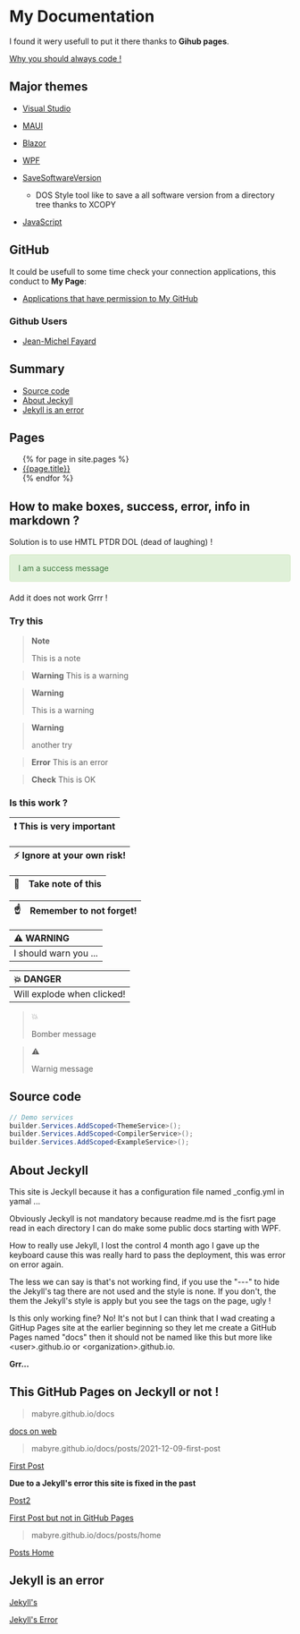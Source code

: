 # My Documentation

I found it wery usefull to put it there thanks to **Gihub pages**.

[Why you should always code !](https://www.youtube.com/@kodaps_fr)

## Major themes

- [Visual Studio](./VisualStudio)
- [MAUI](./MAUI)
- [Blazor](./Blazor)
- [WPF](./WPF)
- [SaveSoftwareVersion](./SaveSoftwareVersion)
    - DOS Style tool like to save a all software version from a directory tree thanks to XCOPY

- [JavaScript](./JavaScript)       

## GitHub

It could be usefull to some time check your connection applications, this conduct to **My Page**:

- [Applications that have permission to My GitHub](https://github.com/settings/connections/applications/879675f7c1829f6c4c2c)

### Github Users

- [Jean-Michel Fayard](https://github.com/jmfayard)

## Summary

- [Source code](#source-code)
- [About Jeckyll](#about-jeckyll)
- [Jekyll is an error](#jekyll-is-an-error)

## Pages

<ul>
  {% for page in site.pages %}
    <li>
      <a href=".{{page.url}}">{{page.title}}</a>
    </li>
  {% endfor %}
</ul>

## How to make boxes, success, error, info in markdown ?

Solution is to use HMTL PTDR DOL (dead of laughing) !

<div style="padding: 15px; border: 1px solid transparent; border-color: transparent; margin-bottom: 20px; border-radius: 4px; color: #3c763d; background-color: #dff0d8; border-color: #d6e9c6;">
I am a success message
</div>

Add it does not work Grrr !

### Try this 

> **Note**
>
> This is a note

> **Warning**
> This is a warning

> **Warning**
>
> This is a warning

>**Warning**
>
>another try 

> **Error**
> This is an error

> **Check**
> This is OK



### Is this work ?

| :exclamation:  This is very important   |
|-----------------------------------------|


| :zap:        Ignore at your own risk!   |
|-----------------------------------------|


| :memo:        | Take note of this       |
|---------------|:------------------------|


| :point_up:    | Remember to not forget! |
|---------------|:------------------------|



| :warning: WARNING          |
|:---------------------------|
| I should warn you ...      |


| :boom: DANGER              |
|:---------------------------|
| Will explode when clicked! |

>:boom:
>
> Bomber message

>:warning:
>
>Warnig message

## Source code

```csharp
// Demo services
builder.Services.AddScoped<ThemeService>();
builder.Services.AddScoped<CompilerService>();
builder.Services.AddScoped<ExampleService>();
```

## About Jeckyll

This site is Jeckyll because it has a configuration file named _config.yml in yamal ...

Obviously Jeckyll is not mandatory because readme.md is the fisrt page read in each directory I can do make some public docs starting with WPF.

How to really use Jekyll, I lost the control 4 month ago I gave up the keyboard cause this was really hard to pass the deployment, this was error on error again.

The less we can say is that's not working find, if you use the "---" to hide the Jekyll's tag there are not used and the style is none. If you don't, the them the Jekyll's style is apply but you see the tags on the page, ugly !

Is this only working fine? No! It's not but I can think that I wad creating a GitHup Pages site at the earlier beginning so they let me create a GitHub Pages named "docs" then it should not be named like this but more like <user\>.github.io or <organization\>.github.io.

**Grr...**

## This GitHub Pages on Jeckyll or not !

> mabyre.github.io/docs

[docs on web](https://mabyre.github.io/docs)

> mabyre.github.io/docs/posts/2021-12-09-first-post

[First Post](https://mabyre.github.io/docs/posts/2021-12-09-first-post)

**Due to a Jekyll's error this site is fixed in the past**

[Post2](https://mabyre.github.io/docs/posts/2022-07-21-post2)

[First Post but not in GitHub Pages](https://github.com/mabyre/docs/blob/fe1b0c1edac821adf740c823f23428e27741b96d/posts/2021-12-09-first-post.md)

> mabyre.github.io/docs/posts/home

[Posts Home](https://mabyre.github.io/docs/posts/home)

## Jekyll is an error

[Jekyll's](https://mabyre.github.io)

[Jekyll's Error](https://mabyre.github.io/error)
